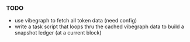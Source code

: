 ### TODO 


  - use vibegraph to fetch all token data (need config)
  - write a task script that loops thru the cached vibegraph data to build a snapshot ledger (at a current block) 